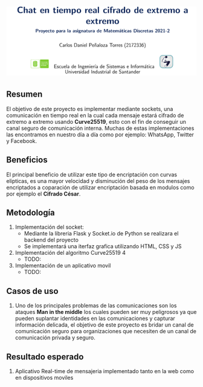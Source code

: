 
# ![logo][]

## Resumen

El objetivo de este proyecto es implementar mediante sockets, una comunicación en tiempo real en la cual cada mensaje estará cifrado de extremo a extremo usando **Curve25519**, esto con el fin de conseguir un canal seguro de comunicación interna. Muchas de estas implementaciones las encontramos en nuestro día a día como por ejemplo:  WhatsApp, Twitter y Facebook.

## Beneficios

El principal beneficio de utilizar este tipo de encriptación con curvas elipticas, es una mayor velocidad y disminución del peso de los mensajes encriptados a coparación de utilizar encriptación basada en modulos como por ejemplo el **Cifrado César**.

## Metodología 

1. Implementación del socket:
    * Mediante la libreria Flask y Socket.io de Python se realizara el backend del proyecto 
    * Se implementará una iterfaz grafica utilizando HTML, CSS y JS
3. Implementación del algoritmo Curve25519
4
    * TODO: 
5. Implementación de un aplicativo movil
    * TODO:

## Casos de uso

1. Uno de los principales problemas de las comunicaciones son los ataques **Man in the middle** los cuales pueden ser muy peligrosos ya que pueden suplantar identidades en las comunicaciones y capturar información delicada, el objetivo de este proyecto es bridar un canal de comunicación seguro para organizaciones que necesiten de un canal de comunicación privada y seguro. 

## Resultado esperado

1. Aplicativo Real-time de mensajeria implementado tanto en la web como en dispositivos moviles

[logo]: https://github.com/Pholluxion/Proyecto-Matematicas-Discretas-2021-2-UIS/blob/main/assets/new_banner.png
[curve25519]:https://upload.wikimedia.org/wikipedia/commons/thumb/e/e8/Montgomery_curve1.svg/300px-Montgomery_curve1.svg.png
